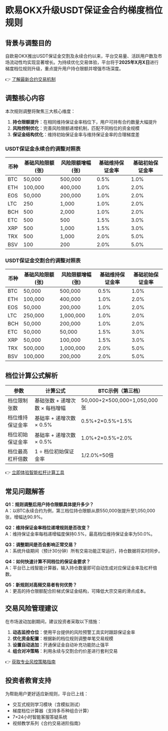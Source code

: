 # 欧易OKX升级USDT保证金合约梯度档位规则

## 背景与调整目的
自欧易OKX推出USDT保证金交割及永续合约以来，平台交易量、活跃用户数及市场流动性均实现显著增长。为持续优化交易体验，平台将于**2025年X月X日**进行梯度档位规则升级，重点提升用户持仓限额并增强市场深度。

👉 [了解最新合约交易机制](https://bit.ly/okx_welcome)

## 调整核心内容
本次规则调整将聚焦三大核心维度：
1. **持仓限额提升**：在相同维持保证金率档位下，用户可持有合约数量大幅提升
2. **风险控制优化**：完善风险限额递增机制，匹配不同档位的资金规模
3. **保证金结构优化**：维持初始保证金率与维持保证金率的合理梯度差

### USDT保证金永续合约调整对照表
| 币种 | 基础风险限额(张) | 风险限额增幅(张) | 基础维持保证金率 | 基础初始保证金率 |
|------|------------------|------------------|------------------|------------------|
| BTC  | 50,000           | 500,000          | 0.5%             | 1.0%             |
| ETH  | 100,000          | 400,000          | 1.0%             | 2.0%             |
| EOS  | 50,000           | 200,000          | 1.0%             | 2.0%             |
| LTC  | 250              | 1,000            | 1.0%             | 2.0%             |
| BCH  | 500              | 2,000            | 1.0%             | 2.0%             |
| ETC  | 500              | 500              | 1.5%             | 3.0%             |
| XRP  | 500              | 1,000            | 1.5%             | 3.0%             |
| TRX  | 500              | 1,000            | 2.0%             | 5.0%             |
| BSV  | 100              | 200              | 2.0%             | 5.0%             |

### USDT保证金交割合约调整对照表
| 币种 | 基础风险限额(张) | 风险限额增幅(张) | 基础维持保证金率 | 基础初始保证金率 |
|------|------------------|------------------|------------------|------------------|
| BTC  | 50,000           | 500,000          | 0.5%             | 1.0%             |
| ETH  | 100,000          | 400,000          | 1.0%             | 2.0%             |
| EOS  | 50,000           | 200,000          | 1.0%             | 2.0%             |
| LTC  | 250,000          | 1,000,000        | 1.0%             | 2.0%             |
| BCH  | 50,000           | 200,000          | 1.0%             | 2.0%             |
| ETC  | 50,000           | 50,000           | 1.5%             | 3.0%             |
| XRP  | 50,000           | 100,000          | 1.5%             | 3.0%             |
| TRX  | 500,000          | 1,000,000        | 2.0%             | 5.0%             |
| BSV  | 100,000          | 200,000          | 2.0%             | 5.0%             |

## 档位计算公式解析
| 参数                 | 计算公式                                      | BTC示例（第三档）             |
|----------------------|---------------------------------------------|-------------------------------|
| 档位限制张数         | 基础张数 + 递增次数 × 每档增幅               | 50,000+2×500,000=1,050,000张 |
| 档位维持保证金率     | 基础率 + 递增次数 × 0.5%                     | 0.5%+2×0.5%=1.5%             |
| 档位初始保证金率     | 基础率 + 递增次数 × 0.5%                     | 1.0%+2×0.5%=2.0%             |
| 档位最高杠杆倍数     | 1 ÷ 档位初始保证金率                         | 1/2.0%=50倍                   |

👉 [立即体验智能杠杆计算工具](https://bit.ly/okx_welcome)

## 常见问题解答
**Q1：规则调整后用户持仓限额具体提升多少？**  
A：以BTC永续合约为例，第三档位持仓限额从原550,000张提升至1,050,000张，增幅达90.9%。

**Q2：维持保证金率档位递增规则是否改变？**  
A：维持保证金率每档递增幅度保持0.5%，最高档位维持保证金率为50.0%。

**Q3：调整期间是否会影响正常交易？**  
A：系统升级期间（预计30分钟）所有交易功能正常运行，持仓数据将实时同步。

**Q4：如何快速计算不同档位的保证金要求？**  
A：平台已上线智能计算器，输入持仓数量即可自动生成对应保证金率及杠杆倍数。

**Q5：新规则对高频交易者有何优势？**  
A：更高的持仓限额配合阶梯式保证金结构，可降低大宗交易的滑点成本。

## 交易风险管理建议
在市场波动加剧期间，建议投资者采取以下措施：
1. **动态监控仓位**：使用平台提供的风险预警工具实时跟踪保证金率
2. **优化资金配置**：根据新的档位规则调整单笔交易规模
3. **设置自动追加**：开通保证金自动补充功能防止强平
4. **组合对冲策略**：利用永续与交割合约价差进行套利交易

👉 [获取专业风控策略指南](https://bit.ly/okx_welcome)

## 投资者教育支持
为帮助用户更好适应新规则，平台已上线：
- 交互式规则学习模块（含模拟测试）
- 梯度档位计算器（支持多币种组合计算）
- 7×24小时智能客服答疑系统
- 视频教学系列《合约交易进阶指南》
